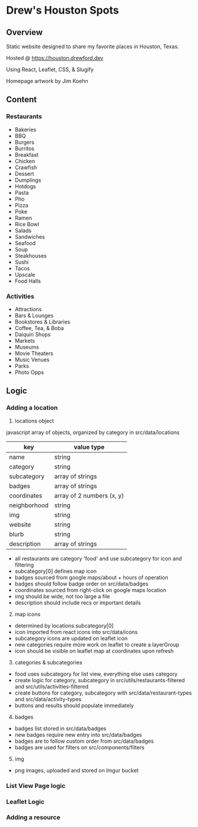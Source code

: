 # Drew's Houston Spots

## Overview

Static website designed to share my favorite places in Houston, Texas.

Hosted @ https://houston.drewford.dev

Using React, Leaflet, CSS, & Slugify

Homepage artwork by Jim Koehn

## Content

### Restaurants

- Bakeries
- BBQ
- Burgers
- Burritos
- Breakfast
- Chicken
- Crawfish
- Dessert
- Dumplings
- Hotdogs
- Pasta
- Pho
- Pizza
- Poke
- Ramen
- Rice Bowl
- Salads
- Sandwiches
- Seafood
- Soup
- Steakhouses
- Sushi
- Tacos
- Upscale
- Food Halls

### Activities

- Attractions
- Bars & Lounges
- Bookstores & Libraries
- Coffee, Tea, & Boba
- Daiquiri Shops
- Markets
- Museums
- Movie Theaters
- Music Venues
- Parks
- Photo Opps

## Logic

### Adding a location
1. locations object

javascript array of objects, organized by category in src/data/locations

| key | value type |
| ------ | ----- |
| name | string |
| category | string| 
| subcategory | array of strings|
| badges | array of strings |
| coordinates | array of 2 numbers (x, y) |
| neighborhood | string |
| img | string |
| website | string |
| blurb | string |
| description | array of strings |

* all restaurants are category 'food' and use subcategory for icon and filtering
* subcategory[0] defines map icon
* badges sourced from google maps/about + hours of operation
* badges should follow badge order on src/data/badges
* coordinates sourced from right-click on google maps location
* img should be wide, not too large a file
* description should include recs or important details

2. map icons

- determined by locations.subcategory[0]
- icon imported from react icons into src/data/icons
- subcategory icons are updated on leaflet icon
- new categories require more work on leaflet to create a layerGroup
- icon should be visible on leaflet map at coordinates upon refresh

3. categories & subcategories

 - food uses subcategory for list view, everything else uses category
 - create logic for category, subcategory in src/utils/restaurants-filtered and src/utils/activities-filtered
 - create buttons for category, subcategory with src/data/restaurant-types and src/data/activity-types  
 - buttons and results should populate immediately

4. badges 

 - badges list stored in src/data/badges
 - new badges require new entry into src/data/badges
 - badges are to follow custom order from src/data/badges
 - badges are used for filters on src/components/filters

5. img

 - png images, uploaded and stored on Imgur bucket

### List View Page logic

### Leaflet Logic

### Adding a resource